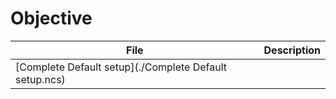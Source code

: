 # Objective


| File | Description |
| --- | --- |
| [Complete Default setup](./Complete Default setup.ncs) |  |
